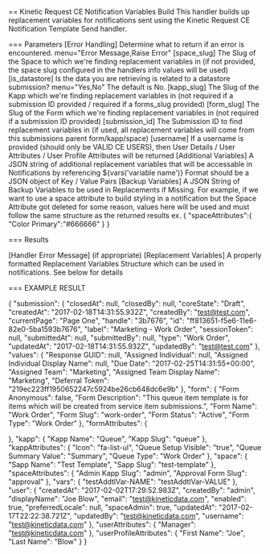 == Kinetic Request CE Notification Variables Build
This handler builds up replacement variables for notifications sent using the Kinetic Request CE Notification Template Send handler.

=== Parameters
[Error Handling]
  Determine what to return if an error is encountered.  menu="Error Message,Raise Error"
[space_slug]
  The Slug of the Space to which we're finding replacement variables in
  (if not provided, the space slug configured in the handlers info values will be used)
[is_datastore]
  Is the data you are retrieving is related to a datastore submission?  menu="Yes,No" The default is No.
[kapp_slug]
  The Slug of the Kapp which we're finding replacement variables in
  (not required if a submission ID provided / required if a forms_slug provided)
[form_slug]
  The Slug of the Form which we're finding replacement variables in
  (not required if a submission ID provided)
[submission_id]
  The Submission ID to find replacement variables in
  (if used, all replacement variables will come from this submissions parent form/kapp/space)
[username]
  If a username is provided (should only be VALID CE USERS), then User Details / User Attributes / User Profile Attributes will be returned
[Additional Variables]
  A JSON string of additional replacement variables that will be accessable in Notifications by referencing
  ${vars('variable name')}
  Format should be a JSON object of Key / Value Pairs
[Backup Variables]
  A JSON String of Backup Variables to be used in Replacements if Missing.
  For example, if we want to use a space attribute to build styling in a notification but
  the Space Attribute got deleted for some reason, values here will be used and must follow
  the same structure as the returned results
  ex. {
        "spaceAttributes":{
                            "Color Primary":"#666666"
                          }
      }

=== Results

[Handler Error Message] (if appropriate)
[Replacement Variables]
   A properly formatted Replacement Variables Structure which can be used in notifications. See below for details

=== EXAMPLE RESULT

{
  "submission": {
    "closedAt": null,
    "closedBy": null,
    "coreState": "Draft",
    "createdAt": "2017-02-18T14:31:55.932Z",
    "createdBy": "test@test.com",
    "currentPage": "Page One",
    "handle": "3b7676",
    "id": "ff813651-f5e6-11e6-82e0-5ba1593b7676",
    "label": "Marketing - Work Order",
    "sessionToken": null,
    "submittedAt": null,
    "submittedBy": null,
    "type": "Work Order",
    "updatedAt": "2017-02-18T14:31:55.932Z",
    "updatedBy": "test@test.com"
  },
  "values": {
    "Response GUID": null,
    "Assigned Individual": null,
    "Assigned Individual Display Name": null,
    "Due Date": "2017-02-25T14:31:55+00:00",
    "Assigned Team": "Marketing",
    "Assigned Team Display Name": "Marketing",
    "Deferral Token": "219ec223ff1950652247c5924be26cb648dc6e9b"
  },
  "form": {
    "Form Anonymous": false,
    "Form Description": "This queue item template is for items which will be created from service item submissions.",
    "Form Name": "Work Order",
    "Form Slug": "work-order",
    "Form Status": "Active",
    "Form Type": "Work Order"
  },
  "formAttributes": {

  },
  "kapp": {
    "Kapp Name": "Queue",
    "Kapp Slug": "queue"
  },
  "kappAttributes": {
    "Icon": "fa-list-ul",
    "Queue Setup Visible": "true",
    "Queue Summary Value": "Summary",
    "Queue Type": "Work Order"
  },
  "space": {
    "Sapp Name": "Test Template",
    "Sapp Slug": "test-template"
  },
  "spaceAttributes": {
    "Admin Kapp Slug": "admin",
    "Approval Form Slug": "approval"
  },
  "vars": {
    "testAddtlVar-NAME": "testAddtlVar-VALUE"
  },
  "user": {
    "createdAt": "2017-02-02T17:29:52.983Z",
    "createdBy": "admin",
    "displayName": "Joe Blow",
    "email": "test@kineticdata.com",
    "enabled": true,
    "preferredLocale": null,
    "spaceAdmin": true,
    "updatedAt": "2017-02-17T22:22:38.721Z",
    "updatedBy": "test@kineticdata.com",
    "username": "test@kineticdata.com"
  },
  "userAttributes": {
    "Manager": "test@kineticdata.com"
  },
  "userProfileAttributes": {
    "First Name": "Joe",
    "Last Name": "Blow"
  }
}
